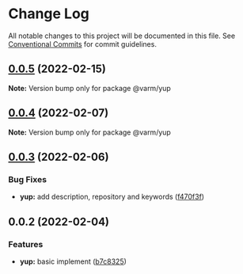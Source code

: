 # Change Log

All notable changes to this project will be documented in this file.
See [Conventional Commits](https://conventionalcommits.org) for commit guidelines.

## [0.0.5](https://github.com/Jay0328/varm/compare/v0.0.4...v0.0.5) (2022-02-15)

**Note:** Version bump only for package @varm/yup

## [0.0.4](https://github.com/Jay0328/varm/compare/v0.0.3...v0.0.4) (2022-02-07)

**Note:** Version bump only for package @varm/yup

## [0.0.3](https://github.com/Jay0328/varm/compare/v0.0.2...v0.0.3) (2022-02-06)

### Bug Fixes

- **yup:** add description, repository and keywords ([f470f3f](https://github.com/Jay0328/varm/commit/f470f3fdf6841817ffa8e520b414f972288501ae))

## 0.0.2 (2022-02-04)

### Features

- **yup:** basic implement ([b7c8325](https://github.com/Jay0328/varm/commit/b7c832538c7d2db1c76ce6da96aa75cfd2058545))
